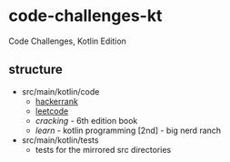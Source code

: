 # code-challenges-kt
Code Challenges, Kotlin Edition

## structure
- src/main/kotlin/code
  - [hackerrank](https://www.hackerrank.com/ericbutera)
  - [leetcode](https://leetcode.com/ericbutera/)
  - _cracking_ - 6th edition book
  - _learn_ - kotlin programming [2nd] - big nerd ranch 
- src/main/kotlin/tests
  - tests for the mirrored src directories